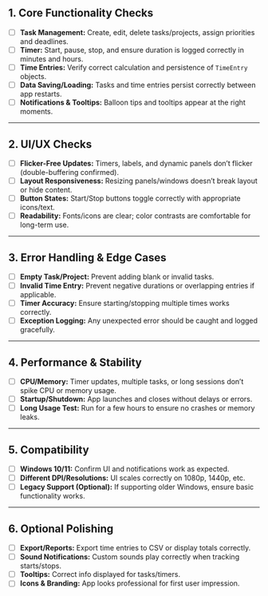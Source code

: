## **1. Core Functionality Checks**

* [ ] **Task Management:** Create, edit, delete tasks/projects, assign priorities and deadlines.
* [ ] **Timer:** Start, pause, stop, and ensure duration is logged correctly in minutes and hours.
* [ ] **Time Entries:** Verify correct calculation and persistence of `TimeEntry` objects.
* [ ] **Data Saving/Loading:** Tasks and time entries persist correctly between app restarts.
* [ ] **Notifications & Tooltips:** Balloon tips and tooltips appear at the right moments.

---

## **2. UI/UX Checks**

* [ ] **Flicker-Free Updates:** Timers, labels, and dynamic panels don’t flicker (double-buffering confirmed).
* [ ] **Layout Responsiveness:** Resizing panels/windows doesn’t break layout or hide content.
* [ ] **Button States:** Start/Stop buttons toggle correctly with appropriate icons/text.
* [ ] **Readability:** Fonts/icons are clear; color contrasts are comfortable for long-term use.

---

## **3. Error Handling & Edge Cases**

* [ ] **Empty Task/Project:** Prevent adding blank or invalid tasks.
* [ ] **Invalid Time Entry:** Prevent negative durations or overlapping entries if applicable.
* [ ] **Timer Accuracy:** Ensure starting/stopping multiple times works correctly.
* [ ] **Exception Logging:** Any unexpected error should be caught and logged gracefully.

---

## **4. Performance & Stability**

* [ ] **CPU/Memory:** Timer updates, multiple tasks, or long sessions don’t spike CPU or memory usage.
* [ ] **Startup/Shutdown:** App launches and closes without delays or errors.
* [ ] **Long Usage Test:** Run for a few hours to ensure no crashes or memory leaks.

---

## **5. Compatibility**

* [ ] **Windows 10/11:** Confirm UI and notifications work as expected.
* [ ] **Different DPI/Resolutions:** UI scales correctly on 1080p, 1440p, etc.
* [ ] **Legacy Support (Optional):** If supporting older Windows, ensure basic functionality works.

---

## **6. Optional Polishing**

* [ ] **Export/Reports:** Export time entries to CSV or display totals correctly.
* [ ] **Sound Notifications:** Custom sounds play correctly when tracking starts/stops.
* [ ] **Tooltips:** Correct info displayed for tasks/timers.
* [ ] **Icons & Branding:** App looks professional for first user impression.